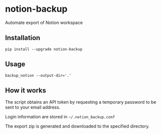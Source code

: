 # notion-backup
Automate export of Notion workspace


## Installation

```
pip install --upgrade notion-backup
```


## Usage

```
backup_notion --output-dir='.'
```

## How it works

The script obtains an API token by requesting a temporary password to be sent to your email address.

Login information are stored in `~/.notion_backup.conf`

The export zip is generated and downloaded to the specified directory.
